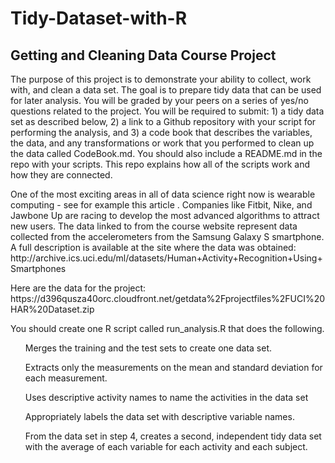 # Tidy-Dataset-with-R

## Getting and Cleaning Data Course Project

<p>The purpose of this project is to demonstrate your ability to collect, work with, and clean a data set. The goal is to prepare tidy data that can be used for later analysis. You will be graded by your peers on a series of yes/no questions related to the project. You will be required to submit: 1) a tidy data set as described below, 2) a link to a Github repository with your script for performing the analysis, and 3) a code book that describes the variables, the data, and any transformations or work that you performed to clean up the data called CodeBook.md. You should also include a README.md in the repo with your scripts. This repo explains how all of the scripts work and how they are connected. </p>
<p>One of the most exciting areas in all of data science right now is wearable computing - see for example this article . Companies like Fitbit, Nike, and Jawbone Up are racing to develop the most advanced algorithms to attract new users. The data linked to from the course website represent data collected from the accelerometers from the Samsung Galaxy S smartphone. A full description is available at the site where the data was obtained:
http://archive.ics.uci.edu/ml/datasets/Human+Activity+Recognition+Using+Smartphones </p>
<p>
Here are the data for the project:
https://d396qusza40orc.cloudfront.net/getdata%2Fprojectfiles%2FUCI%20HAR%20Dataset.zip  
 </p>
 
You should create one R script called run_analysis.R that does the following. 
<ul>Merges the training and the test sets to create one data set.</ul>
<ul>Extracts only the measurements on the mean and standard deviation for each measurement. </ul>
<ul>Uses descriptive activity names to name the activities in the data set</ul>
<ul>Appropriately labels the data set with descriptive variable names. </ul>
<ul>From the data set in step 4, creates a second, independent tidy data set with the average of each variable for each activity and each subject.</ul>
